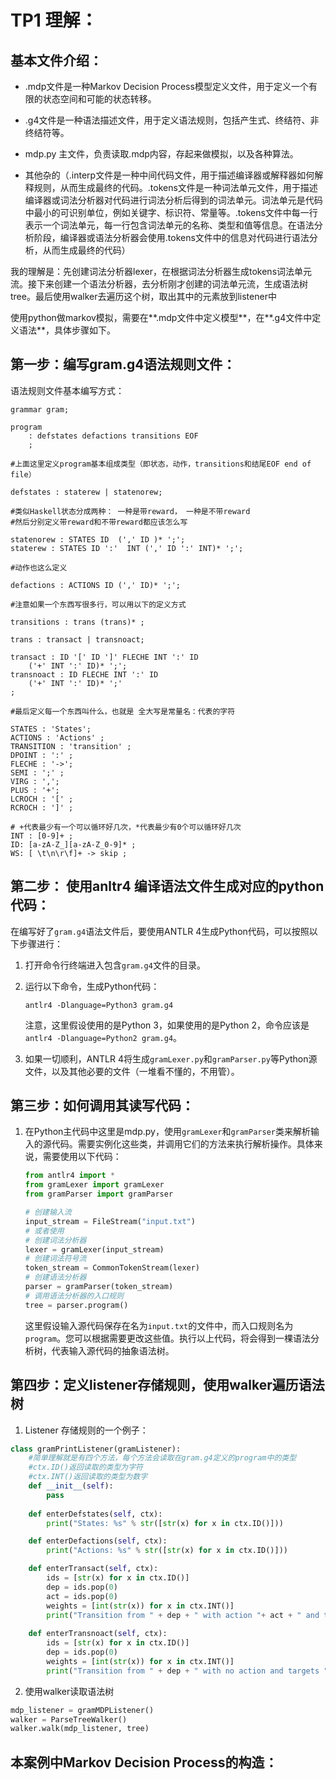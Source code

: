 # TP1 理解：

## 基本文件介绍：

- .mdp文件是一种Markov Decision Process模型定义文件，用于定义一个有限的状态空间和可能的状态转移。
- .g4文件是一种语法描述文件，用于定义语法规则，包括产生式、终结符、非终结符等。
- mdp.py 主文件，负责读取.mdp内容，存起来做模拟，以及各种算法。

- 其他杂的（.interp文件是一种中间代码文件，用于描述编译器或解释器如何解释规则，从而生成最终的代码。.tokens文件是一种词法单元文件，用于描述编译器或词法分析器对代码进行词法分析后得到的词法单元。词法单元是代码中最小的可识别单位，例如关键字、标识符、常量等。.tokens文件中每一行表示一个词法单元，每一行包含词法单元的名称、类型和值等信息。在语法分析阶段，编译器或语法分析器会使用.tokens文件中的信息对代码进行语法分析，从而生成最终的代码）

我的理解是：先创建词法分析器lexer，在根据词法分析器生成tokens词法单元流。接下来创建一个语法分析器，去分析刚才创建的词法单元流，生成语法树tree。最后使用walker去遍历这个树，取出其中的元素放到listener中

使用python做markov模拟，需要在**.mdp文件中定义模型**，在**.g4文件中定义语法**，具体步骤如下。

## 第一步：编写gram.g4语法规则文件：

语法规则文件基本编写方式：

```
grammar gram;

program
    : defstates defactions transitions EOF    
    ;

#上面这里定义program基本组成类型（即状态，动作，transitions和结尾EOF end of file）

defstates : staterew | statenorew;

#类似Haskell状态分成两种： 一种是带reward， 一种是不带reward
#然后分别定义带reward和不带reward都应该怎么写

statenorew : STATES ID  (',' ID )* ';';
staterew : STATES ID ':'  INT (',' ID ':' INT)* ';';

#动作也这么定义

defactions : ACTIONS ID (',' ID)* ';';

#注意如果一个东西写很多行，可以用以下的定义方式

transitions : trans (trans)* ;

trans : transact | transnoact;

transact : ID '[' ID ']' FLECHE INT ':' ID 
    ('+' INT ':' ID)* ';';
transnoact : ID FLECHE INT ':' ID 
    ('+' INT ':' ID)* ';'
;

#最后定义每一个东西叫什么，也就是 全大写是常量名：代表的字符

STATES : 'States';
ACTIONS : 'Actions' ;
TRANSITION : 'transition' ;
DPOINT : ':' ;
FLECHE : '->';
SEMI : ';' ;
VIRG : ',';
PLUS : '+';
LCROCH : '[' ;
RCROCH : ']' ;

# +代表最少有一个可以循环好几次，*代表最少有0个可以循环好几次
INT : [0-9]+ ;
ID: [a-zA-Z_][a-zA-Z_0-9]* ;
WS: [ \t\n\r\f]+ -> skip ;
```

## 第二步： 使用anltr4  编译语法文件生成对应的python代码：

在编写好了`gram.g4`语法文件后，要使用ANTLR 4生成Python代码，可以按照以下步骤进行：

1. 打开命令行终端进入包含`gram.g4`文件的目录。

2. 运行以下命令，生成Python代码：

   ```
   antlr4 -Dlanguage=Python3 gram.g4
   ```

   注意，这里假设使用的是Python 3，如果使用的是Python 2，命令应该是`antlr4 -Dlanguage=Python2 gram.g4`。

3. 如果一切顺利，ANTLR 4将生成`gramLexer.py`和`gramParser.py`等Python源文件，以及其他必要的文件（一堆看不懂的，不用管）。

## 第三步：如何调用其读写代码：

1. 在Python主代码中这里是mdp.py，使用`gramLexer`和`gramParser`类来解析输入的源代码。需要实例化这些类，并调用它们的方法来执行解析操作。具体来说，需要使用以下代码：

   ```python
   from antlr4 import *
   from gramLexer import gramLexer
   from gramParser import gramParser
   
   # 创建输入流
   input_stream = FileStream("input.txt")
   # 或者使用
   # 创建词法分析器
   lexer = gramLexer(input_stream)
   # 创建词法符号流
   token_stream = CommonTokenStream(lexer)
   # 创建语法分析器
   parser = gramParser(token_stream)
   # 调用语法分析器的入口规则
   tree = parser.program()
   ```
   
   这里假设输入源代码保存在名为`input.txt`的文件中，而入口规则名为`program`。您可以根据需要更改这些值。执行以上代码，将会得到一棵语法分析树，代表输入源代码的抽象语法树。

## 第四步：定义listener存储规则，使用walker遍历语法树



1. Listener 存储规则的一个例子：

```python
class gramPrintListener(gramListener):
    #简单理解就是有四个方法，每个方法会读取在gram.g4定义的program中的类型
    #ctx.ID()返回读取的类型为字符
    #ctx.INT()返回读取的类型为数字
    def __init__(self):
        pass
        
    def enterDefstates(self, ctx):
        print("States: %s" % str([str(x) for x in ctx.ID()]))

    def enterDefactions(self, ctx):
        print("Actions: %s" % str([str(x) for x in ctx.ID()]))

    def enterTransact(self, ctx):
        ids = [str(x) for x in ctx.ID()]
        dep = ids.pop(0)
        act = ids.pop(0)
        weights = [int(str(x)) for x in ctx.INT()]
        print("Transition from " + dep + " with action "+ act + " and targets " + str(ids) + " with weights " + str(weights))
        
    def enterTransnoact(self, ctx):
        ids = [str(x) for x in ctx.ID()]
        dep = ids.pop(0)
        weights = [int(str(x)) for x in ctx.INT()]
        print("Transition from " + dep + " with no action and targets " + str(ids) + " with weights " + str(weights))

```

2. 使用walker读取语法树

```python
mdp_listener = gramMDPListener()
walker = ParseTreeWalker()
walker.walk(mdp_listener, tree)
```

## 本案例中Markov Decision Process的构造：













